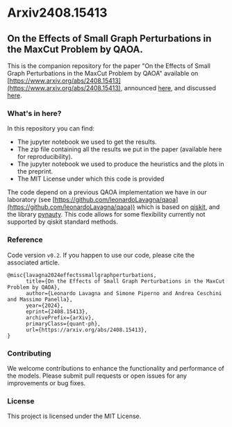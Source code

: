 # Arxiv2408.15413
## On the Effects of Small Graph Perturbations in the MaxCut Problem by QAOA.
This is the companion repository for the paper "On the Effects of Small Graph Perturbations in the MaxCut Problem by QAOA" available on [https://www.arxiv.org/abs/2408.15413](https://www.arxiv.org/abs/2408.15413), announced [here](https://leonardolavagna.github.io/posts/2024/08/SYM-QAOA/), and discussed [here](https://lavagnaleo.wordpress.com/2024/09/12/on-the-effects-of-small-graph-perturbations-in-themaxcut-problem-by-qaoa/).

### What's in here? 
In this repository you can find:
- The jupyter notebook we used to get the results.
- The zip file containing all the results we put in the paper (available here for reproducibility).
- The jupyter notebook we used to produce the heuristics and the plots in the preprint.
- The MIT License under which this code is provided

The code depend on a previous QAOA implementation we have in our laboratory (see [https://github.com/leonardoLavagna/qaoa](https://github.com/leonardoLavagna/qaoa)) which is based on [qiskit](https://www.ibm.com/quantum/qiskit), and the library [pynauty](https://github.com/pdobsan/pynauty). This code allows for some flexibility currently not supported by qiskit standard methods. 

### Reference
Code version `v0.2`. If you happen to use our code, please cite the associated article.

```
@misc{lavagna2024effectssmallgraphperturbations,
      title={On the Effects of Small Graph Perturbations in the MaxCut Problem by QAOA}, 
      author={Leonardo Lavagna and Simone Piperno and Andrea Ceschini and Massimo Panella},
      year={2024},
      eprint={2408.15413},
      archivePrefix={arXiv},
      primaryClass={quant-ph},
      url={https://arxiv.org/abs/2408.15413}, 
}
```

### Contributing
We welcome contributions to enhance the functionality and performance of the models. Please submit pull requests or open issues for any improvements or bug fixes.

### License
This project is licensed under the MIT License.


